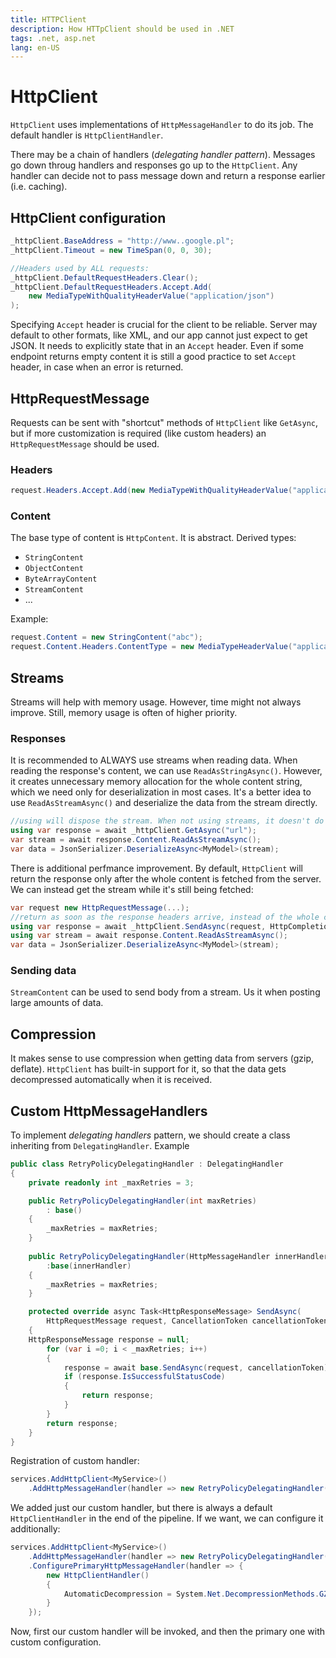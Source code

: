 ```yaml
---
title: HTTPClient
description: How HTTpClient should be used in .NET
tags: .net, asp.net
lang: en-US
---
```


# HttpClient

`HttpClient` uses implementations of `HttpMessageHandler` to do its job. The
default handler is `HttpClientHandler`.

There may be a chain of handlers (*delegating handler pattern*). Messages go
down throug handlers and responses go up to the `HttpClient`. Any handler can
decide not to pass message down and return a response earlier (i.e. caching).

## HttpClient configuration

```csharp
_httpClient.BaseAddress = "http://www..google.pl";
_httpClient.Timeout = new TimeSpan(0, 0, 30);

//Headers used by ALL requests:
_httpClient.DefaultRequestHeaders.Clear();
_httpClient.DefaultRequestHeaders.Accept.Add(
    new MediaTypeWithQualityHeaderValue("application/json")
);
```

Specifying `Accept` header is crucial for the client to be reliable. Server may
default to other formats, like XML, and our app cannot just expect to get JSON.
It needs to explicitly state that in an `Accept` header. Even if some endpoint
returns empty content it is still a good practice to set `Accept` header, in
case when an error is returned.

## HttpRequestMessage

Requests can be sent with "shortcut" methods of `HttpClient` like `GetAsync`,
but if more customization is required (like custom headers) an
`HttpRequestMessage` should be used.

### Headers

```csharp
request.Headers.Accept.Add(new MediaTypeWithQualityHeaderValue("application/json"));
```

### Content

The base type of content is `HttpContent`. It is abstract. Derived types:

- `StringContent`
- `ObjectContent`
- `ByteArrayContent`
- `StreamContent`
- ...

Example:

```csharp
request.Content = new StringContent("abc");
request.Content.Headers.ContentType = new MediaTypeHeaderValue("application/json");
```

## Streams

Streams will help with memory usage. However, time might not always improve.
Still, memory usage is often of higher priority.

### Responses

It is recommended to ALWAYS use streams when reading data. When reading the
response's content, we can use `ReadAsStringAsync()`. However, it creates
unnecessary memory allocation for the whole content string, which we need only
for deserialization in most cases. It's a better idea to use
`ReadAsStreamAsync()` and deserialize the data from the stream directly.

```csharp
//using will dispose the stream. When not using streams, it doesn't do anything
using var response = await _httpClient.GetAsync("url");
var stream = await response.Content.ReadAsStreamAsync();
var data = JsonSerializer.DeserializeAsync<MyModel>(stream);
```

There is additional perfmance improvement. By default, `HttpClient` will return
the response only after the whole content is fetched from the server. We can
instead get the stream while it's still being fetched:

```csharp
var request new HttpRequestMessage(...);
//return as soon as the response headers arrive, instead of the whole content
using var response = await _httpClient.SendAsync(request, HttpCompletionOptions.ResponseHeadersRead);
using var stream = await response.Content.ReadAsStreamAsync();
var data = JsonSerializer.DeserializeAsync<MyModel>(stream);
```

### Sending data

`StreamContent` can be used to send body from a stream. Us it when posting large
amounts of data.

## Compression

It makes sense to use compression when getting data from servers (gzip,
deflate). `HttpClient` has built-in support for it, so that the data gets
decompressed automatically when it is received.

## Custom HttpMessageHandlers

To implement *delegating handlers* pattern, we should create a class inheriting
from `DelegatingHandler`. Example

```csharp
public class RetryPolicyDelegatingHandler : DelegatingHandler 
{
    private readonly int _maxRetries = 3;

    public RetryPolicyDelegatingHandler(int maxRetries)
        : base()
    {
        _maxRetries = maxRetries;
    }
    
    public RetryPolicyDelegatingHandler(HttpMessageHandler innerHandler, int maxRetries)
        :base(innerHandler)
    {
        _maxRetries = maxRetries;
    }

    protected override async Task<HttpResponseMessage> SendAsync(
        HttpRequestMessage request, CancellationToken cancellationToken)
    {
    HttpResponseMessage response = null;
        for (var i =0; i < _maxRetries; i++)
        {
            response = await base.SendAsync(request, cancellationToken);
            if (response.IsSuccessfulStatusCode)
            {
                return response;
            }
        }
        return response;
    }
}
```

Registration of custom handler:

```csharp
services.AddHttpClient<MyService>()
    .AddHttpMessageHandler(handler => new RetryPolicyDelegatingHandler(2));
```

We added just our custom handler, but there is always a default
`HttpClientHandler` in the end of the pipeline. If we want, we can configure it
additionally:

```csharp
services.AddHttpClient<MyService>()
    .AddHttpMessageHandler(handler => new RetryPolicyDelegatingHandler(2))
    .ConfigurePrimaryHttpMessageHandler(handler => {
        new HttpClientHandler()
        {
            AutomaticDecompression = System.Net.DecompressionMethods.GZip   
        }
    });
```

Now, first our custom handler will be invoked, and then the primary one with
custom configuration.

